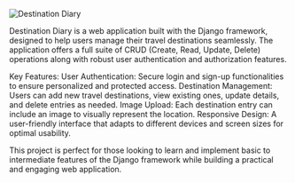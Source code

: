 
![Destination Diary](https://images.unsplash.com/flagged/photo-1559717865-a99cac1c95d8?q=80&w=2071&auto=format&fit=crop&ixlib=rb-4.0.3&ixid=M3wxMjA3fDB8MHxwaG90by1wYWdlfHx8fGVufDB8fHx8fA%3D%3D)

Destination Diary is a web application built with the Django framework, designed to help users manage their travel destinations seamlessly. 
The application offers a full suite of CRUD (Create, Read, Update, Delete) operations along with robust user authentication and authorization features.

Key Features:
User Authentication: Secure login and sign-up functionalities to ensure personalized and protected access.
Destination Management: Users can add new travel destinations, view existing ones, update details, and delete entries as needed.
Image Upload: Each destination entry can include an image to visually represent the location.
Responsive Design: A user-friendly interface that adapts to different devices and screen sizes for optimal usability.

This project is perfect for those looking to learn and implement basic to intermediate features of the Django framework while building a practical and engaging web application.
